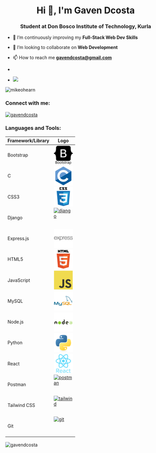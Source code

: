 <h1 align="center">Hi 👋, I'm Gaven Dcosta</h1>
<h3 align="center">Student at Don Bosco Institute of Technology, Kurla</h3>

- 🌱 I’m continuously improving my **Full-Stack Web Dev Skills**

- 👯 I’m looking to collaborate on **Web Development**

- 📫 How to reach me **gavendcosta@gmail.com**
- 

- ![](https://komarev.com/ghpvc/?username=TeddyGaven)


![mikeohearn](https://github.com/GavenDcosta/GavenDcosta/assets/112816730/fcfc5c5d-cd73-446c-88b9-d666cf46f84a)



<h3 align="left">Connect with me:</h3>
<p align="left">
<a href="https://www.linkedin.com/in/gaven-dcosta-b18165239/" target="blank"><img align="center" src="https://raw.githubusercontent.com/rahuldkjain/github-profile-readme-generator/master/src/images/icons/Social/linked-in-alt.svg" alt="gavendcosta" height="30" width="40" /></a>
</p>

<h3 align="left">Languages and Tools:</h3>

| Framework/Library | Logo                                                                                                 |
|-------------------|------------------------------------------------------------------------------------------------------|
| Bootstrap         | <a href="https://getbootstrap.com" target="_blank"><img src="https://raw.githubusercontent.com/devicons/devicon/master/icons/bootstrap/bootstrap-plain-wordmark.svg" alt="bootstrap" width="60" height="60" style="display: block; margin: 0 auto;"/></a>           |
| C                 | <a href="https://en.wikipedia.org/wiki/C_(programming_language)" target="_blank"><img src="https://raw.githubusercontent.com/devicons/devicon/master/icons/c/c-original.svg" alt="c" width="60" height="60" style="display: block; margin: 0 auto;"/></a>                               |
| CSS3              | <a href="https://www.w3.org/Style/CSS/Overview.en.html" target="_blank"><img src="https://raw.githubusercontent.com/devicons/devicon/master/icons/css3/css3-original-wordmark.svg" alt="css3" width="60" height="60" style="display: block; margin: 0 auto;"/></a>                 |
| Django            | <a href="https://www.djangoproject.com/" target="_blank"><img src="https://cdn.worldvectorlogo.com/logos/django.svg" alt="django" width="60" height="60" style="display: block; margin: 0 auto;"/></a>                                                                 |
| Express.js        | <a href="https://expressjs.com" target="_blank"><img src="https://raw.githubusercontent.com/devicons/devicon/master/icons/express/express-original-wordmark.svg" alt="express" width="60" height="60" style="display: block; margin: 0 auto;"/></a>   |
| HTML5             | <a href="https://developer.mozilla.org/en-US/docs/Web/HTML" target="_blank"><img src="https://raw.githubusercontent.com/devicons/devicon/master/icons/html5/html5-original-wordmark.svg" alt="html5" width="60" height="60" style="display: block; margin: 0 auto;"/></a>             |
| JavaScript       | <a href="https://developer.mozilla.org/en-US/docs/Web/JavaScript" target="_blank"><img src="https://raw.githubusercontent.com/devicons/devicon/master/icons/javascript/javascript-original.svg" alt="javascript" width="60" height="60" style="display: block; margin: 0 auto;"/></a>     |
| MySQL             | <a href="https://www.mysql.com/" target="_blank"><img src="https://raw.githubusercontent.com/devicons/devicon/master/icons/mysql/mysql-original-wordmark.svg" alt="mysql" width="60" height="60" style="display: block; margin: 0 auto;"/></a>             |
| Node.js          | <a href="https://nodejs.org" target="_blank"><img src="https://raw.githubusercontent.com/devicons/devicon/master/icons/nodejs/nodejs-original-wordmark.svg" alt="nodejs" width="60" height="60" style="display: block; margin: 0 auto;"/></a>       |
| Python           | <a href="https://www.python.org" target="_blank"><img src="https://raw.githubusercontent.com/devicons/devicon/master/icons/python/python-original.svg" alt="python" width="60" height="60" style="display: block; margin: 0 auto;"/></a>                 |
| React            | <a href="https://reactjs.org/" target="_blank"><img src="https://raw.githubusercontent.com/devicons/devicon/master/icons/react/react-original-wordmark.svg" alt="react" width="60" height="60" style="display: block; margin: 0 auto;"/></a>           |
| Postman          | <a href="https://www.postman.com/" target="_blank"><img src="https://www.vectorlogo.zone/logos/getpostman/getpostman-icon.svg" alt="postman" width="60" height="60" style="display: block; margin: 0 auto;"/></a>                                              |
| Tailwind CSS     | <a href="https://tailwindcss.com/" target="_blank"><img src="https://www.vectorlogo.zone/logos/tailwindcss/tailwindcss-icon.svg" alt="tailwind" width="60" height="60" style="display: block; margin: 0 auto;"/></a>                                           |
| Git              | <a href="https://git-scm.com/" target="_blank"><img src="https://www.vectorlogo.zone/logos/git-scm/git-scm-icon.svg" alt="git" width="60" height="60" style="display: block; margin: 0 auto;"/></a>                                                         |                  |
 
<p><img align="center" src="https://github-readme-streak-stats.herokuapp.com/?user=gavendcosta&" alt="gavendcosta" /></p>
